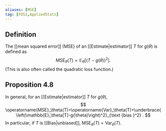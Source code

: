 ```yaml
---
aliases: [MSE]
tag: [FOSI,AppliedStats]
---
```

## Definition
The [[mean squared error]] (MSE) of an [[Estimate|estimator]] $T$ for $g(\theta)$ is defined as
$$
\operatorname{MSE}_\theta(T)=\mathbb{E}_\theta\left[(T-g(\theta))^2\right] .
$$
(This is also often called the quadratic loss function.)
## Proposition 4.8
In general, for an [[Estimate|estimator]] $T$ for $g(\theta)$,
$$
\operatorname{MSE}_\theta(T)=\operatorname{Var}_\theta(T)+\underbrace{\left(\mathbb{E}_\theta[T]-g(\theta)\right)^2}_{\text {bias }^2} .
$$
In particular, if $T$ is [[Bias|unbiased]], $\operatorname{MSE}_\theta(T)=\operatorname{Var}_\theta(T)$.